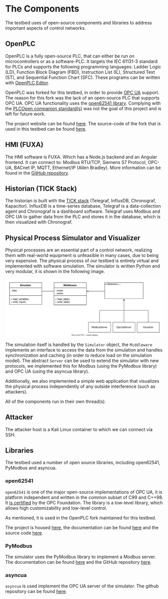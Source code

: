 # The Components

The testbed uses of open-source components and libraries to address important aspects of control networks.

## OpenPLC

OpenPLC is a fully open-source PLC, that can either be run on microcontrollers or as a software-PLC.
It targets the IEC 61131-3 standard for PLCs and supports the following programming languages: Ladder Logic (LD), Function Block Diagram (FBD), Instruction List (IL), Structured Text (ST), and Sequential Function Chart (SFC). These programs can be written with [OpenPLC Editor](https://www.openplcproject.com/plcopen-editor/).


OpenPLC was forked for this testbed, in order to provide [OPC UA](./protocols.md#opc-ua) support. The reason for this fork was the lack of an open-source PLC that supports OPC UA. OPC UA functionality uses the [open62541 library](./components.md#open62541).
Complying with the [PLCOpen companion standard(s)](https://opcfoundation.org/markets-collaboration/plcopen/) was not the goal of this project and is left for future work.

The project website can be found [here](https://www.openplcproject.com/). The source-code of the fork that is used in this testbed can be found [here](https://github.com/vembacher/OpenPLC_v3).

## HMI (FUXA)

The HMI software is FUXA. Which has a Node.js backend and an Angular frontend.
It can connect to: Modbus RTU/TCP, Siemens S7 Protocol, OPC-UA, BACnet IP, MQTT, Ethernet/IP (Allen Bradley).
More information can be found in the [GitHub repository](https://github.com/frangoteam/FUXA).

## Historian (TICK Stack)

The historian is built with the [TICK stack](https://www.influxdata.com/time-series-platform/) (Telegraf, InfluxDB, Chronograf, Kapacitor).
InfluxDB is a time-series database, Telegraf is a data-collection agent and Chronograf is a dashboard software.
Telegraf uses Modbus and OPC UA to gather data from the PLC and stores it in the database, which is then visualized with Chronograf.

## Physical Process Simulator and Visualizer

Physical processes are an essential part of a control network, realizing them with real-world equipment is unfeasible in many cases, due to being very expensive.
The physical process of our testbed is entirely virtual and implemented with software simulation. The simulator is written Python and very modular, it is shown in the following image.

![Image](./images/simulator.drawio.svg "Physical Process Simulator")

The simulation itself is handled by the `Simulator` object, the `Middleware` implements an interface to access the data from the simulation and handles synchronization and caching (in order to reduce load on the simulation model).
The abstract `Server` can be used to extend the simulator with new protocols, we implemented this for Modbus (using the PyModbus library) and OPC UA (using the asyncua library).

Additionally, we also implemented a simple web application that visualizes the physical process independently of any outside interference (such as attackers).

All of the components run in their own thread(s).


## Attacker

The attacker host is a Kali Linux container to which we can connect via SSH.

## Libraries

The testbed used a number of open source libraries, including open62541, PyModbus and asyncua.


### open62541

`open62541` is one of the major open-source implementations of OPC UA, it is platform independent and written in the common subset of C99 and C++98. It [is certified](https://open62541.org/certified-sdk.html) by the OPC Foundation.
The library is a low-level library, which allows high customizability and low-level control.

As mentioned, it is used in the OpenPLC fork maintained for this testbed.

The project is housed [here](https://open62541.org/), the documentation can be found [here](https://open62541.org/doc/current/) and the source code [here](https://github.com/open62541/open62541).


### PyModbus

The simulator uses the PyModbus library to implement a Modbus server. The documentation can be found [here](https://pymodbus.readthedocs.io/en/latest/) and the GitHub repository [here](https://github.com/riptideio/pymodbus).


### asyncua

`asyncua` is used implement the OPC UA server of the simulator. The github repository can be found [here](https://github.com/FreeOpcUa/opcua-asyncio).